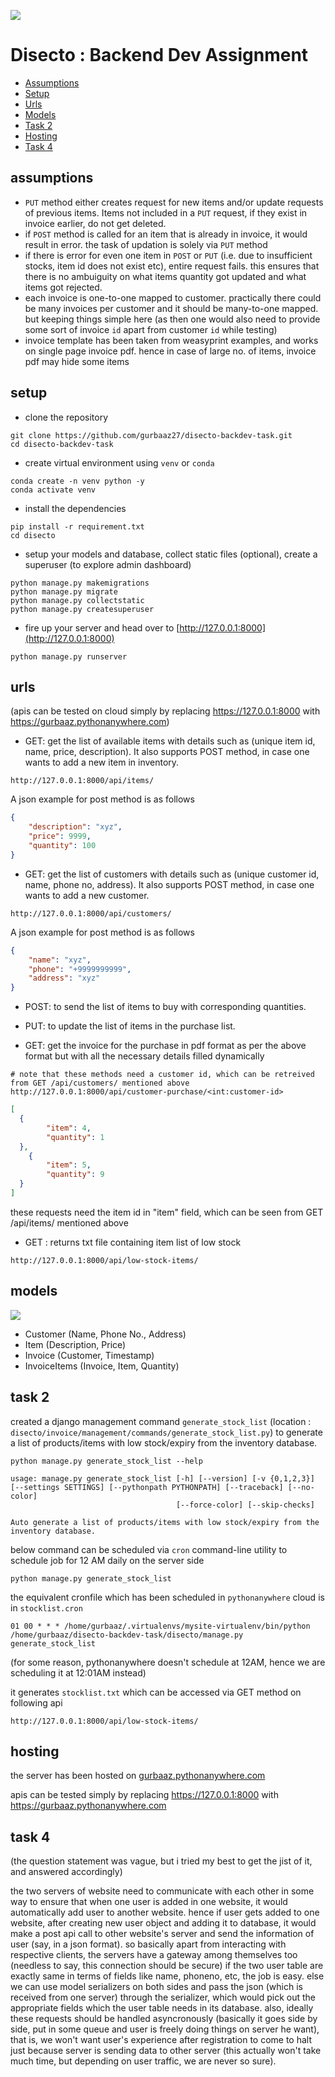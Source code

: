 ![](assets/logo.png)

# Disecto : Backend Dev Assignment

- [Assumptions](#assumptions)
- [Setup](#setup)
- [Urls](#urls)
- [Models](#models)
- [Task 2](#task-2)
- [Hosting](#hosting)
- [Task 4](#task-4)


## assumptions

- `PUT` method either creates request for new items and/or update requests of previous items. Items not included in a `PUT` request, if they exist in invoice earlier, do not get deleted. 
- if `POST` method is called for an item that is already in invoice, it would result in error. the task of updation is solely via `PUT` method 
- if there is error for even one item in `POST` or `PUT` (i.e. due to insufficient stocks, item id does not exist etc), entire request fails. this ensures that there is no ambuiguity on what items quantity got updated and what items got rejected.
- each invoice is one-to-one mapped to customer. practically there could be many invoices per customer and it should be many-to-one mapped. but keeping things simple here (as then one would also need to provide some sort of invoice `id` apart from customer `id` while testing) 
- invoice template has been taken from weasyprint examples, and works on single page invoice pdf. hence in case of large no. of items, invoice pdf may hide some items


## setup

- clone the repository

```
git clone https://github.com/gurbaaz27/disecto-backdev-task.git
cd disecto-backdev-task
```

- create virtual environment using `venv` or `conda`

```
conda create -n venv python -y
conda activate venv
```

- install the dependencies

```
pip install -r requirement.txt
cd disecto
```

- setup your models and database, collect static files (optional), create a superuser (to explore admin dashboard)

```
python manage.py makemigrations
python manage.py migrate
python manage.py collectstatic
python manage.py createsuperuser
```

- fire up your server and head over to [http://127.0.0.1:8000](http://127.0.0.1:8000)

```
python manage.py runserver
```

## urls

(apis can be tested on cloud simply by replacing <https://127.0.0.1:8000> with <https://gurbaaz.pythonanywhere.com>)

- GET: get the list of available items with details such as (unique item id, name, price, description).
It also supports POST method, in case one wants to add a new item in inventory. 
```
http://127.0.0.1:8000/api/items/
```
A json example for post method is as follows
```json
{
    "description": "xyz",
	"price": 9999,
	"quantity": 100
}
```

- GET: get the list of customers with details such as (unique customer id, name, phone no, address).
It also supports POST method, in case one wants to add a new customer.
```
http://127.0.0.1:8000/api/customers/
```
A json example for post method is as follows
```json
{
    "name": "xyz",
	"phone": "+9999999999",
	"address": "xyz"
}
```


- POST: to send the list of items to buy with corresponding quantities.

- PUT: to update the list of items in the purchase list.

- GET: get the invoice for the purchase in pdf format as per the above format but with all the necessary details filled dynamically

```
# note that these methods need a customer id, which can be retreived from GET /api/customers/ mentioned above
http://127.0.0.1:8000/api/customer-purchase/<int:customer-id>
```

```json
[
  {
		"item": 4,
		"quantity": 1
  },
	{
		"item": 5,
		"quantity": 9
  }
]
```
these requests need the item id in "item" field, which can be seen from GET /api/items/ mentioned above

- GET : returns txt file containing item list of low stock
```
http://127.0.0.1:8000/api/low-stock-items/
```


## models

![](assets/models.png)

- Customer (Name, Phone No., Address)
- Item (Description, Price)
- Invoice (Customer, Timestamp)
- InvoiceItems (Invoice, Item, Quantity)


## task 2

created a django management command `generate_stock_list` (location : `disecto/invoice/management/commands/generate_stock_list.py`) to generate a list of products/items with low stock/expiry from the inventory database.

```
python manage.py generate_stock_list --help

usage: manage.py generate_stock_list [-h] [--version] [-v {0,1,2,3}] [--settings SETTINGS] [--pythonpath PYTHONPATH] [--traceback] [--no-color]
                                     [--force-color] [--skip-checks]

Auto generate a list of products/items with low stock/expiry from the inventory database.
```

below command can be scheduled via `cron` command-line utility to schedule job for 12 AM daily on the server side

```
python manage.py generate_stock_list
```

the equivalent cronfile which has been scheduled in `pythonanywhere` cloud is in `stocklist.cron`

```
01 00 * * * /home/gurbaaz/.virtualenvs/mysite-virtualenv/bin/python /home/gurbaaz/disecto-backdev-task/disecto/manage.py generate_stock_list
```
(for some reason, pythonanywhere doesn't schedule at 12AM, hence we are scheduling it at 12:01AM instead)

it generates `stocklist.txt` which can be accessed via GET method on following api

```
http://127.0.0.1:8000/api/low-stock-items/
```

## hosting

the server has been hosted on [gurbaaz.pythonanywhere.com](https://gurbaaz.pythonanywhere.com)

apis can be tested simply by replacing <https://127.0.0.1:8000> with <https://gurbaaz.pythonanywhere.com>

## task 4

(the question statement was vague, but i tried my best to get the jist of it, and answered accordingly)

the two servers of website need to communicate with each other in some way to ensure that when one user is added in one website, it would automatically add user to another website. hence if user gets added to one website, after creating new user object and adding it to database, it would make a post api call to other website's server and send the information of user (say, in a json format). so basically apart from interacting with respective clients, the servers have a gateway among themselves too (needless to say, this connection should be secure) if the two user table are exactly same in terms of fields like name, phoneno, etc, the job is easy. else we can use model serializers on both sides and pass the json (which is received from one server) through the serializer, which would pick out the appropriate fields which the user table needs in its database. also, ideally these requests should be handled asyncronously (basically it goes side by side, put in some queue and user is freely doing things on server he want), that is, we won't want user's experience after registration to come to halt just because server is sending data to other server (this actually won't take much time, but depending on user traffic, we are never so sure).  